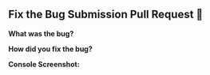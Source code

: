 ## Fix the Bug Submission Pull Request 🐍

**What was the bug?**

<!-- Provide a clear and concise description of the bug. -->

**How did you fix the bug?**

<!-- Explain the steps you took to fix the bug. -->

**Console Screenshot:**

<!-- Attach a screenshot of your console showing the result specified in the README. -->
